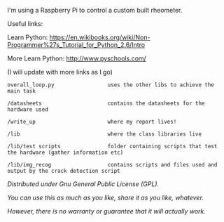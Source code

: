 I'm using a Raspberry Pi to control a custom built rheometer.

Useful links:

Learn Python:
    https://en.wikibooks.org/wiki/Non-Programmer%27s_Tutorial_for_Python_2.6/Intro

More Learn Python:
    http://www.pyschools.com/

(I will update with more links as I go)


```
overall_loop.py                 uses the other libs to achieve the main task

/datasheets                     contains the datasheets for the hardware used

/write_up                       where my report lives!

/lib                            where the class libraries live

/lib/test scripts               folder containing scripts that test the hardware (gather information etc)

/lib/img_recog                  contains scripts and files used and output by the crack detection script
```
*Distributed under Gnu General Public License (GPL).*

*You can use this as much as you like, share it as you like, whatever.*

*However, there is no warranty or guarantee that it will actually work.*
